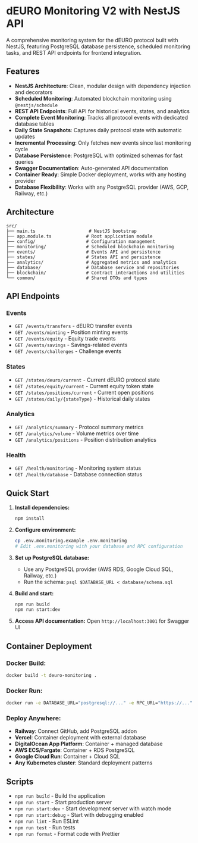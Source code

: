 # dEURO Monitoring V2 with NestJS API

A comprehensive monitoring system for the dEURO protocol built with NestJS, featuring PostgreSQL database persistence, scheduled monitoring tasks, and REST API endpoints for frontend integration.

## Features

- **NestJS Architecture**: Clean, modular design with dependency injection and decorators
- **Scheduled Monitoring**: Automated blockchain monitoring using `@nestjs/schedule`
- **REST API Endpoints**: Full API for historical events, states, and analytics
- **Complete Event Monitoring**: Tracks all protocol events with dedicated database tables
- **Daily State Snapshots**: Captures daily protocol state with automatic updates
- **Incremental Processing**: Only fetches new events since last monitoring cycle
- **Database Persistence**: PostgreSQL with optimized schemas for fast queries
- **Swagger Documentation**: Auto-generated API documentation
- **Container Ready**: Simple Docker deployment, works with any hosting provider
- **Database Flexibility**: Works with any PostgreSQL provider (AWS, GCP, Railway, etc.)

## Architecture

```
src/
├── main.ts                    # NestJS bootstrap
├── app.module.ts             # Root application module
├── config/                   # Configuration management
├── monitoring/               # Scheduled blockchain monitoring
├── events/                   # Events API and persistence
├── states/                   # States API and persistence
├── analytics/                # Aggregated metrics and analytics
├── database/                 # Database service and repositories
├── blockchain/               # Contract interactions and utilities
└── common/                   # Shared DTOs and types
```

## API Endpoints

### Events
- `GET /events/transfers` - dEURO transfer events
- `GET /events/minting` - Position minting events
- `GET /events/equity` - Equity trade events
- `GET /events/savings` - Savings-related events
- `GET /events/challenges` - Challenge events

### States
- `GET /states/deuro/current` - Current dEURO protocol state
- `GET /states/equity/current` - Current equity token state
- `GET /states/positions/current` - Current open positions
- `GET /states/daily/{stateType}` - Historical daily states

### Analytics
- `GET /analytics/summary` - Protocol summary metrics
- `GET /analytics/volume` - Volume metrics over time
- `GET /analytics/positions` - Position distribution analytics

### Health
- `GET /health/monitoring` - Monitoring system status
- `GET /health/database` - Database connection status

## Quick Start

1. **Install dependencies:**
   ```bash
   npm install
   ```

2. **Configure environment:**
   ```bash
   cp .env.monitoring.example .env.monitoring
   # Edit .env.monitoring with your database and RPC configuration
   ```

3. **Set up PostgreSQL database:**
   - Use any PostgreSQL provider (AWS RDS, Google Cloud SQL, Railway, etc.)
   - Run the schema: `psql $DATABASE_URL < database/schema.sql`

4. **Build and start:**
   ```bash
   npm run build
   npm run start:dev
   ```

5. **Access API documentation:**
   Open `http://localhost:3001` for Swagger UI

## Container Deployment

### **Docker Build:**
```bash
docker build -t deuro-monitoring .
```

### **Docker Run:**
```bash
docker run -e DATABASE_URL="postgresql://..." -e RPC_URL="https://..." -p 3001:3001 deuro-monitoring
```

### **Deploy Anywhere:**
- **Railway**: Connect GitHub, add PostgreSQL addon
- **Vercel**: Container deployment with external database
- **DigitalOcean App Platform**: Container + managed database
- **AWS ECS/Fargate**: Container + RDS PostgreSQL
- **Google Cloud Run**: Container + Cloud SQL
- **Any Kubernetes cluster**: Standard deployment patterns

## Scripts

- `npm run build` - Build the application
- `npm run start` - Start production server
- `npm run start:dev` - Start development server with watch mode
- `npm run start:debug` - Start with debugging enabled
- `npm run lint` - Run ESLint
- `npm run test` - Run tests
- `npm run format` - Format code with Prettier